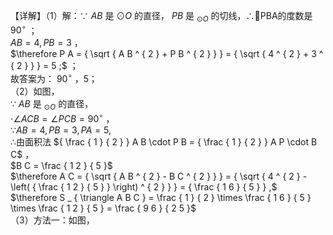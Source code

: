 【详解】（1）解：∵ $A B$ 是 $\odot O$ 的直径， $P B$ 是 $_ { \odot O }$ 的切线，∴PBA的度数是 $9 0 ^ { \circ }$ ；  
$A B = 4 , P B = 3$ ，  
$\therefore P A = { \sqrt { A B ^ { 2 } + P B ^ { 2 } } } = { \sqrt { 4 ^ { 2 } + 3 ^ { 2 } } } = 5 ;$ ；  
故答案为： $9 0 ^ { \circ }$ ，5；  
（2）如图，  
∵ $A B$ 是 $_ { \odot O }$ 的直径，  
$\cdot \angle A C B = \angle P C B = 9 0 ^ { \circ }$ ，  
$\because A B = 4 , P B = 3 , P A = 5 ,$   
∴由面积法 ${ \frac { 1 } { 2 } } A B \cdot P B = { \frac { 1 } { 2 } } A P \cdot B C$ ，  
$B C = \frac { 1 2 } { 5 }$   
$\therefore A C = { \sqrt { A B ^ { 2 } - B C ^ { 2 } } } = { \sqrt { 4 ^ { 2 } - \left( { \frac { 1 2 } { 5 } } \right) ^ { 2 } } } = { \frac { 1 6 } { 5 } } ,$   
$\therefore S _ { \triangle A B C } = \frac { 1 } { 2 } \times \frac { 1 6 } { 5 } \times \frac { 1 2 } { 5 } = \frac { 9 6 } { 2 5 }$   
（3）方法一：如图，  
